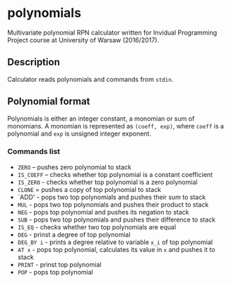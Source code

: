 # polynomials
Multivariate polynomial RPN calculator written for Invidual Programming Project course at University of Warsaw (2016/2017).

## Description

Calculator reads polynomials and commands from `stdin`.

## Polynomial format

Polynomials is either an integer constant, a monomian or sum of monomians. A monomian is represented as `(coeff, exp)`, where `coeff` is a polynomial and `exp` is unsigned integer exponent.

### Commands list

- `ZERO` – pushes zero polynomial to stack
- `IS_COEFF` – checks whether top polynomial is a constant coefficient
- `IS_ZERO` - checks whether top polynomial is a zero polynomial
- `CLONE` = pushes a copy of top polynomial to stack
- `ADD' - pops two top polynomials and pushes their sum to stack
- `MUL` - pops two top polynomials and pushes their product to stack
- `NEG` - pops top polynomial and pushes its negation to stack
- `SUB` - pops two top polynomials and pushes their difference to stack
- `IS_EQ` - checks whether two top polynomials are equal
- `DEG` - prinst a degree of top polynomial
- `DEG_BY i` - prints a degree relative to variable `x_i` of top polynomial
- `AT x` - pops top polynomial, calculates its value in `x` and pushes it to stack
- `PRINT` - prinst top polynomial
- `POP` - pops top polynomial

